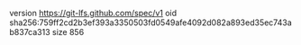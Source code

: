 version https://git-lfs.github.com/spec/v1
oid sha256:759ff2cd2b3ef393a3350503fd0549afe4092d082a893ed35ec743ab837ca313
size 856
